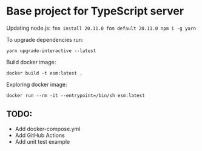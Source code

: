 # Base project for TypeScript server

Updating node.js:
``
fnm install 20.11.0
fnm default 20.11.0
npm i -g yarn
``

To upgrade dependencies run:

``
yarn upgrade-interactive --latest  
``

Build docker image:

``
docker build -t esm:latest .
``

Exploring docker image:

``
docker run --rm -it --entrypoint=/bin/sh esm:latest
``

## TODO:
* Add docker-compose.yml
* Add GitHub Actions
* Add unit test example